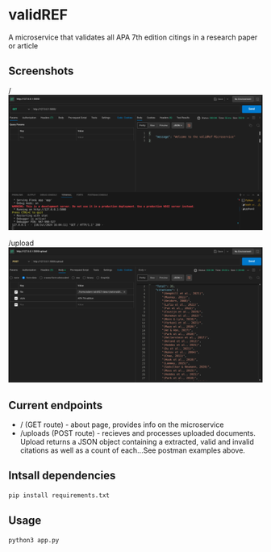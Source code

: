 # validREF
A microservice that validates all APA 7th edition citings in a research paper or article

## Screenshots
/
![](./screenshots/get.png)

/upload
![](./screenshots/post.png)

## Current endpoints

- / (GET route) - about page, provides info on the microservice
- /uploads (POST route) - recieves and processes uploaded documents.
Upload returns a JSON object containing a  extracted, valid and invalid citations as well as a count of each...See postman examples above.

## Intsall dependencies

```bash
pip install requirements.txt
```
## Usage

```bash
python3 app.py
```